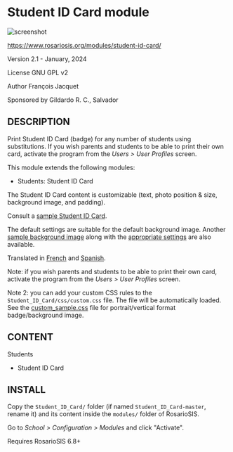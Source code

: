 Student ID Card module
======================

![screenshot](https://gitlab.com/francoisjacquet/Student_ID_Card/raw/master/screenshot.png?inline=false)

https://www.rosariosis.org/modules/student-id-card/

Version 2.1 - January, 2024

License GNU GPL v2

Author François Jacquet

Sponsored by Gildardo R. C., Salvador

DESCRIPTION
-----------
Print Student ID Card (badge) for any number of students using substitutions.
If you wish parents and students to be able to print their own card, activate the program from the _Users > User Profiles_ screen.

This module extends the following modules:

- Students: Student ID Card

The Student ID Card content is customizable (text, photo position & size, background image, and padding).

Consult a [sample Student ID Card](https://gitlab.com/francoisjacquet/Student_ID_Card/raw/master/img/student-id-card-sample.png?inline=false).

The default settings are suitable for the default background image. Another [sample background image](https://gitlab.com/francoisjacquet/Student_ID_Card/-/blob/master/img/student-id-card-background2.jpg) along with the [appropriate settings](https://gitlab.com/francoisjacquet/Student_ID_Card/-/blob/master/img/student-id-card-background2.md) are also available.

Translated in [French](https://www.rosariosis.org/fr/modules/student-id-card/) and [Spanish](https://www.rosariosis.org/es/modules/student-id-card/).

Note: if you wish parents and students to be able to print their own card, activate the program from the _Users > User Profiles_ screen.

Note 2: you can add your custom CSS rules to the `Student_ID_Card/css/custom.css` file. The file will be automatically loaded. See the [custom_sample.css](https://gitlab.com/francoisjacquet/Student_ID_Card/-/blob/master/css/custom_sample.css) file for portrait/vertical format badge/background image.

CONTENT
-------
Students
- Student ID Card

INSTALL
-------
Copy the `Student_ID_Card/` folder (if named `Student_ID_Card-master`, rename it) and its content inside the `modules/` folder of RosarioSIS.

Go to _School > Configuration > Modules_ and click "Activate".

Requires RosarioSIS 6.8+
